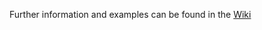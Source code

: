
Further information and examples can be found in the [Wiki](https://github.com/pschatzmann/arduino-audio-tools/wiki/Jupyterlab)